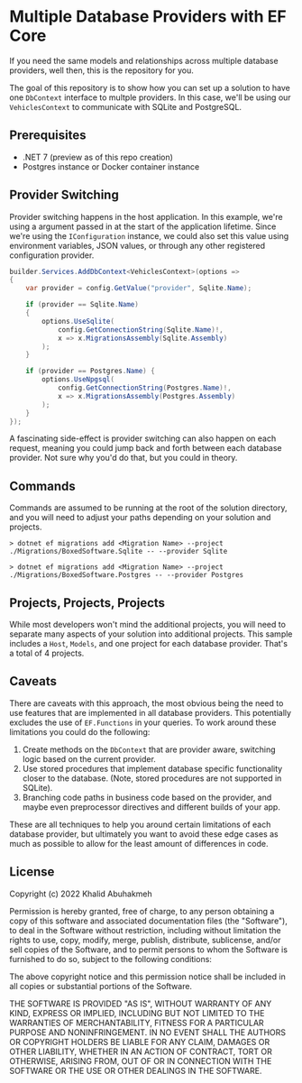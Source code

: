 # Multiple Database Providers with EF Core

If you need the same models and relationships across multiple database providers, well then, this is the repository for you.

The goal of this repository is to show how you can set up a solution to have one `DbContext` interface to multple providers. In this case, we'll be using our `VehiclesContext` to communicate with SQLite and PostgreSQL.

## Prerequisites

- .NET 7 (preview as of this repo creation)
- Postgres instance or Docker container instance

## Provider Switching

Provider switching happens in the host application. In this example, we're using a argument passed in at the start of the application lifetime. Since we're using the `IConfiguration` instance, we could also set this value using environment variables, JSON values, or through any other registered configuration provider.

```csharp
builder.Services.AddDbContext<VehiclesContext>(options =>
{
    var provider = config.GetValue("provider", Sqlite.Name);

    if (provider == Sqlite.Name)
    {
        options.UseSqlite(
            config.GetConnectionString(Sqlite.Name)!,
            x => x.MigrationsAssembly(Sqlite.Assembly)
        );
    }

    if (provider == Postgres.Name) {
        options.UseNpgsql(
            config.GetConnectionString(Postgres.Name)!,
            x => x.MigrationsAssembly(Postgres.Assembly)
        );
    }
});
```

A fascinating side-effect is provider switching can also happen on each request, meaning you could jump back and forth between each database provider. Not sure why you'd do that, but you could in theory.

## Commands

Commands are assumed to be running at the root of the solution directory, and you will need to adjust your paths depending on your solution and projects.

```console
> dotnet ef migrations add <Migration Name> --project ./Migrations/BoxedSoftware.Sqlite -- --provider Sqlite

> dotnet ef migrations add <Migration Name> --project ./Migrations/BoxedSoftware.Postgres -- --provider Postgres
```

## Projects, Projects, Projects

While most developers won't mind the additional projects, you will need to separate many aspects of your solution into additional projects. This sample includes a `Host`, `Models`, and one project for each database provider. That's a total of 4 projects.

## Caveats

There are caveats with this approach, the most obvious being the need to use features that are implemented in all database providers. This potentially excludes the use of `EF.Functions` in your queries. To work around these limitations you could do the following:

1. Create methods on the `DbContext` that are provider aware, switching logic based on the current provider.
2. Use stored procedures that implement database specific functionality closer to the database. (Note, stored procedures are not supported in SQLite).
3. Branching code paths in business code based on the provider, and maybe even preprocessor directives and different builds of your app.

These are all techniques to help you around certain limitations of each database provider, but ultimately you want to avoid these edge cases as much as possible to allow for the least amount of differences in code.

## License

Copyright (c) 2022 Khalid Abuhakmeh

Permission is hereby granted, free of charge, to any person obtaining a copy
of this software and associated documentation files (the "Software"), to deal
in the Software without restriction, including without limitation the rights
to use, copy, modify, merge, publish, distribute, sublicense, and/or sell
copies of the Software, and to permit persons to whom the Software is
furnished to do so, subject to the following conditions:

The above copyright notice and this permission notice shall be included in all
copies or substantial portions of the Software.

THE SOFTWARE IS PROVIDED "AS IS", WITHOUT WARRANTY OF ANY KIND, EXPRESS OR
IMPLIED, INCLUDING BUT NOT LIMITED TO THE WARRANTIES OF MERCHANTABILITY,
FITNESS FOR A PARTICULAR PURPOSE AND NONINFRINGEMENT. IN NO EVENT SHALL THE
AUTHORS OR COPYRIGHT HOLDERS BE LIABLE FOR ANY CLAIM, DAMAGES OR OTHER
LIABILITY, WHETHER IN AN ACTION OF CONTRACT, TORT OR OTHERWISE, ARISING FROM,
OUT OF OR IN CONNECTION WITH THE SOFTWARE OR THE USE OR OTHER DEALINGS IN THE
SOFTWARE.


